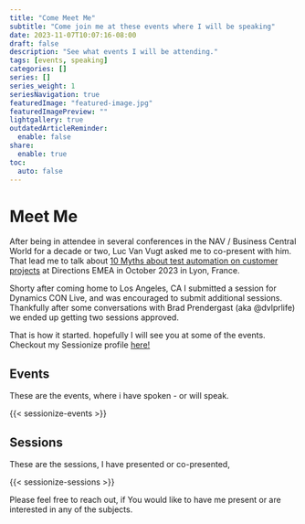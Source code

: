 ```yaml
---
title: "Come Meet Me"
subtitle: "Come join me at these events where I will be speaking"
date: 2023-11-07T10:07:16-08:00
draft: false
description: "See what events I will be attending."
tags: [events, speaking]
categories: []
series: []
series_weight: 1
seriesNavigation: true
featuredImage: "featured-image.jpg"
featuredImagePreview: ""
lightgallery: true
outdatedArticleReminder:
  enable: false
share:
  enable: true
toc: 
  auto: false
---
```

# Meet Me

After being in attendee in several conferences in the NAV / Business Central World for a decade or two, Luc Van Vugt asked me to co-present with him. That lead me to talk about [10 Myths about test automation on customer projects](https://sessionize.com/s/TheDoubleH/10-myths-about-test-automation-on-customer-project/77083) at Directions EMEA in October 2023  in Lyon, France.

Shorty after coming home to Los Angeles, CA I submitted a session for Dynamics CON Live, and was encouraged to submit additional sessions. Thankfully after some conversations with Brad Prendergast (aka @dvlprlife) we ended up getting two sessions approved.

That is how it started. hopefully I will see you at some of the events. Checkout my Sessionize profile [here!](https://sessionize.com/TheDoubleH/)

## Events

These are the events, where i have spoken - or will speak.

{{< sessionize-events >}}

## Sessions

These are the sessions, I have presented or co-presented,

{{< sessionize-sessions >}}

Please feel free to reach out, if You would like to have me present or are interested in any of the subjects.